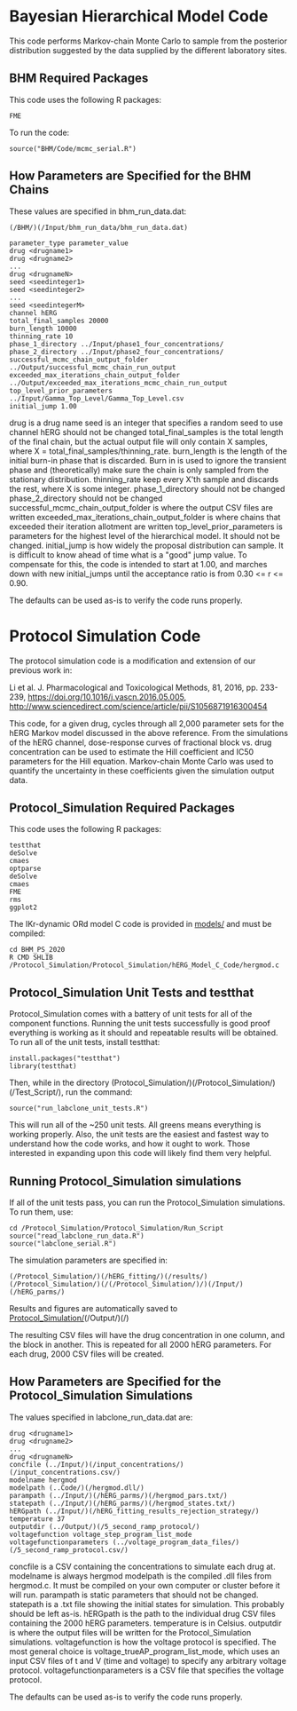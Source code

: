 # Bayesian Hierarchical Model Code
This code performs Markov-chain Monte Carlo to sample from the posterior distribution suggested by the data supplied by the different laboratory sites.

## BHM Required Packages
This code uses the following R packages:
```
FME
```

To run the code:

```
source("BHM/Code/mcmc_serial.R")
```

## How Parameters are Specified for the BHM Chains

These values are specified in bhm_run_data.dat:

```
(/BHM/)(/Input/bhm_run_data/bhm_run_data.dat)
```

```
parameter_type parameter_value
drug <drugname1>
drug <drugname2>
...
drug <drugnameN>
seed <seedinteger1>
seed <seedinteger2>
...
seed <seedintegerM>
channel hERG
total_final_samples 20000
burn_length 10000
thinning_rate 10
phase_1_directory ../Input/phase1_four_concentrations/
phase_2_directory ../Input/phase2_four_concentrations/
successful_mcmc_chain_output_folder ../Output/successful_mcmc_chain_run_output
exceeded_max_iterations_chain_output_folder ../Output/exceeded_max_iterations_mcmc_chain_run_output
top_level_prior_parameters ../Input/Gamma_Top_Level/Gamma_Top_Level.csv
initial_jump 1.00
```
drug is a drug name
seed is an integer that specifies a random seed to use
channel hERG should not be changed
total_final_samples is the total length of the final chain, but the actual output file will only contain X samples, where X = total_final_samples/thinning_rate.
burn_length is the length of the initial burn-in phase that is discarded. Burn in is used to ignore the transient phase and (theoretically) make sure the chain is only sampled from the stationary distribution.
thinning_rate keep every X'th sample and discards the rest, where X is some integer.
phase_1_directory should not be changed
phase_2_directory should not be changed
successful_mcmc_chain_output_folder is where the output CSV files are written
exceeded_max_iterations_chain_output_folder is where chains that exceeded their iteration allotment are written
top_level_prior_parameters is parameters for the highest level of the hierarchical model. It should not be changed.
initial_jump is how widely the proposal distribution can sample. It is difficult to know ahead of time what is a "good" jump value.
To compensate for this, the code is intended to start at 1.00, and marches down with new initial_jumps until the acceptance ratio is from 0.30 <= r <= 0.90.

The defaults can be used as-is to verify the code runs properly.

# Protocol Simulation Code
The protocol simulation code is a modification and extension of our previous work in:

Li et al. J. Pharmacological and Toxicological Methods, 81, 2016, pp. 233-239, https://doi.org/10.1016/j.vascn.2016.05.005, http://www.sciencedirect.com/science/article/pii/S1056871916300454

This code, for a given drug, cycles through all 2,000 parameter sets for the hERG Markov model discussed in the above reference. From the simulations of the hERG channel, dose-response curves of fractional block vs. drug concentration can be used to estimate the Hill coefficient and IC50 parameters for the Hill equation. Markov-chain Monte Carlo was used to quantify the uncertainty in these coefficients given the simulation output data.

## Protocol_Simulation Required Packages
This code uses the following R packages:
```
testthat
deSolve
cmaes
optparse
deSolve
cmaes
FME
rms
ggplot2

```

The IKr-dynamic ORd model C code is provided in [models/](models/) and must be compiled:
```
cd BHM_PS_2020
R CMD SHLIB /Protocol_Simulation/Protocol_Simulation/hERG_Model_C_Code/hergmod.c
```

## Protocol_Simulation Unit Tests and testthat
Protocol_Simulation comes with a battery of unit tests for all of the component functions. Running the unit tests successfully is good proof everything is working as it should and repeatable results will be obtained.
To run all of the unit tests, install testthat:

```
install.packages("testthat")
library(testthat)
```

Then, while in the directory (Protocol_Simulation/)(/Protocol_Simulation/)(/Test_Script/), run the command:
```
source("run_labclone_unit_tests.R")
```

This will run all of the ~250 unit tests. All greens means everything is working properly.
Also, the unit tests are the easiest and fastest way to understand how the code works, and how it ought to work.
Those interested in expanding upon this code will likely find them very helpful.

## Running Protocol_Simulation simulations
If all of the unit tests pass, you can run the Protocol_Simulation simulations. To run them, use:

```
cd /Protocol_Simulation/Protocol_Simulation/Run_Script
source("read_labclone_run_data.R")
source("labclone_serial.R")
```

The simulation parameters are specified in:
```
(/Protocol_Simulation/)(/hERG_fitting/)(/results/)
(/Protocol_Simulation/)(/(/Protocol_Simulation/)/)(/Input/)(/hERG_parms/)

```

Results and figures are automatically saved to [Protocol_Simulation/](/Protocol_Simulation/)(/Output/)(/<particular voltage protocol>)

The resulting CSV files will have the drug concentration in one column, and the block in another. This is repeated for all 2000 hERG parameters. For each drug, 2000 CSV files will be created.

## How Parameters are Specified for the Protocol_Simulation Simulations
The values specified in labclone_run_data.dat are:
```
drug <drugname1>
drug <drugname2>
...
drug <drugnameN>
concfile (../Input/)(/input_concentrations/)(/input_concentrations.csv/)
modelname hergmod
modelpath (..Code/)(/hergmod.dll/)
parampath (../Input/)(/hERG_parms/)(/hergmod_pars.txt/)
statepath (../Input/)(/hERG_parms/)(/hergmod_states.txt/)
hERGpath (../Input/)(/hERG_fitting_results_rejection_strategy/)
temperature 37
outputdir (../Output/)(/5_second_ramp_protocol/)
voltagefunction voltage_step_program_list_mode
voltagefunctionparameters (../voltage_program_data_files/)(/5_second_ramp_protocol.csv/)
```

concfile is a CSV containing the concentrations to simulate each drug at.
modelname is always hergmod
modelpath is the compiled .dll files from hergmod.c. It must be compiled on your own computer or cluster before it will run.
parampath is static parameters that should not be changed.
statepath is a .txt file showing the initial states for simulation. This probably should be left as-is.
hERGpath is the path to the individual drug CSV files containing the 2000 hERG parameters.
temperature is in Celsius.
outputdir is where the output files will be written for the Protocol_Simulation simulations.
voltagefunction is how the voltage protocol is specified. The most general choice is voltage_trueAP_program_list_mode, which uses an input CSV files of t and V (time and voltage) to specify any arbitrary voltage protocol.
voltagefunctionparameters is a CSV file that specifies the voltage protocol.

The defaults can be used as-is to verify the code runs properly.
